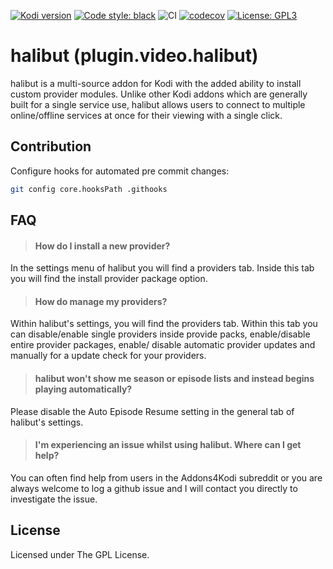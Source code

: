 [![Kodi version](https://img.shields.io/badge/kodi%20versions-18--19-blue)](https://kodi.tv/)
[![Code style: black](https://img.shields.io/badge/code%20style-black-000000.svg)](https://github.com/psf/black)
![CI](https://github.com/halibutKodi/halibutDevelopment/workflows/CI/badge.svg?branch=v2-Development)
[![codecov](https://codecov.io/gh/halibutKodi/halibutDevelopment/branch/v2-Development/graph/badge.svg?token=LCX9WOPJ2M)](https://codecov.io/gh/halibutKodi/halibutDevelopment)
[![License: GPL3](https://img.shields.io/badge/License-GPL3-yellow.svg)](https://opensource.org/licenses/GPL-3.0)

# halibut (plugin.video.halibut)

halibut is a multi-source addon for Kodi with the added ability to install custom provider modules. Unlike other Kodi addons which are generally built for a single service use, halibut allows users to connect to multiple online/offline services at once for their viewing with a single click.

## Contribution

Configure hooks for automated pre commit changes:
```sh
git config core.hooksPath .githooks
```

## FAQ

> #### How do I install a new provider?

In the settings menu of halibut you will find a providers tab. Inside this tab you will find the install provider package option.

> #### How do manage my providers?

Within halibut's settings, you will find the providers tab. Within this tab you can disable/enable single providers inside provide packs, enable/disable entire provider packages, enable/ disable automatic provider updates and manually for a update check for your providers.

> #### halibut won't show me season or episode lists and instead begins playing automatically?

Please disable the Auto Episode Resume setting in the general tab of halibut's settings.

> #### I'm experiencing an issue whilst using halibut. Where can I get help?
You can often find help from users in the Addons4Kodi subreddit or you are always welcome to log a github issue and I will contact you directly to investigate the issue.

## License

Licensed under The GPL License.